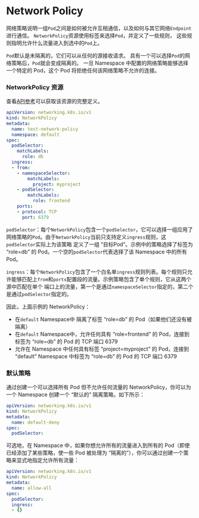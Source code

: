 # Network Policy
网络策略说明一组`Pod`之间是如何被允许互相通信，以及如何与其它网络`Endpoint`进行通信。 `NetworkPolicy`资源使用标签来选择`Pod`，并定义了一些规则，
这些规则指明允许什么流量进入到选中的`Pod`上。

`Pod`默认是未隔离的，它们可以从任何的源接收请求。 具有一个可以选择`Pod`的网络策略后，`Pod`就会变成隔离的。
一旦 Namespace 中配置的网络策略能够选择一个特定的 Pod，这个 Pod 将拒绝任何该网络策略不允许的连接。

### NetworkPolicy 资源
查看[API参考](https://kubernetes.io/docs/reference/generated/kubernetes-api/v1.12/#networkpolicy-v1-networking-k8s-io)可以获取该资源的完整定义。
```yaml
apiVersion: networking.k8s.io/v1
kind: NetworkPolicy
metadata:
  name: test-network-policy
  namespace: default
spec:
  podSelector:
    matchLabels:
      role: db
  ingress:
  - from:
    - namespaceSelector:
        matchLabels:
          project: myproject
    - podSelector:
        matchLabels:
          role: frontend
    ports:
    - protocol: TCP
      port: 6379
```

`podSelector`：每个`NetworkPolicy`包含一个`podSelector`，它可以选择一组应用了网络策略的`Pod`。由于`NetworkPolicy`当前只支持定义`ingress`规则，这` podSelector`实际上为该策略
定义了一组 “目标Pod”。示例中的策略选择了标签为 “role=db” 的 Pod。一个空的`podSelector`代表选择了该 Namespace 中的所有 Pod。

`ingress`：每个`NetworkPolicy`包含了一个白名单`ingress`规则列表。每个规则只允许能够匹配上`from`和`ports`配置段的流量。示例策略包含了单个规则，它从这两个源中匹配在单个
端口上的流量，第一个是通过`namespaceSelector`指定的，第二个是通过`podSelector`指定的。

因此，上面示例的 NetworkPolicy：

- 在`default` Namespace中 隔离了标签 “role=db” 的 Pod（如果他们还没有被隔离）
- 在`default` Namespace中，允许任何具有 “role=frontend” 的 Pod，连接到标签为 “role=db” 的 Pod 的 TCP 端口 6379
- 允许在 Namespace 中任何具有标签 “project=myproject” 的 Pod，连接到 “default” Namespace 中标签为 “role=db” 的 Pod 的 TCP 端口 6379

### 默认策略
通过创建一个可以选择所有 Pod 但不允许任何流量的 NetworkPolicy，你可以为一个 Namespace 创建一个 “默认的” 隔离策略，如下所示：
```yaml
apiVersion: networking.k8s.io/v1
kind: NetworkPolicy
metadata:
  name: default-deny
spec:
  podSelector:
```

可选地，在 Namespace 中，如果你想允许所有的流量进入到所有的 Pod（即使已经添加了某些策略，使一些 Pod 被处理为 “隔离的”），你可以通过创建一个策略来显式地指定允许所有流量：
```yaml
apiVersion: networking.k8s.io/v1
kind: NetworkPolicy
metadata:
  name: allow-all
spec:
  podSelector:
  ingress:
  - {}
```